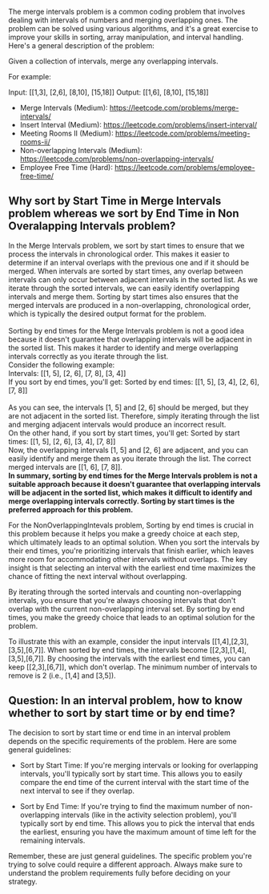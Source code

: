 The merge intervals problem is a common coding problem that involves dealing with intervals of numbers and merging overlapping ones. The problem can be solved using various algorithms, and it's a great exercise to improve your skills in sorting, array manipulation, and interval handling.
Here's a general description of the problem:

Given a collection of intervals, merge any overlapping intervals.

For example:

Input: [[1,3], [2,6], [8,10], [15,18]]
Output: [[1,6], [8,10], [15,18]]

* Merge Intervals (Medium): https://leetcode.com/problems/merge-intervals/
* Insert Interval (Medium): https://leetcode.com/problems/insert-interval/
* Meeting Rooms II (Medium): https://leetcode.com/problems/meeting-rooms-ii/
* Non-overlapping Intervals (Medium): https://leetcode.com/problems/non-overlapping-intervals/
* Employee Free Time (Hard): https://leetcode.com/problems/employee-free-time/

## Why sort by Start Time in Merge Intervals problem whereas we sort by End Time in Non Overalapping Intervals problem?
In the Merge Intervals problem, we sort by start times to ensure that we process the intervals in chronological order. This makes it easier to determine if an interval overlaps with the previous one and if it should be merged.
When intervals are sorted by start times, any overlap between intervals can only occur between adjacent intervals in the sorted list. As we iterate through the sorted intervals, we can easily identify overlapping intervals and merge them.
Sorting by start times also ensures that the merged intervals are produced in a non-overlapping, chronological order, which is typically the desired output format for the problem.  
<br>
Sorting by end times for the Merge Intervals problem is not a good idea because it doesn't guarantee that overlapping intervals will be adjacent in the sorted list. This makes it harder to identify and merge overlapping intervals correctly as you iterate through the list.
<br>
Consider the following example:  
Intervals: [[1, 5], [2, 6], [7, 8], [3, 4]]
<br>
If you sort by end times, you'll get:
Sorted by end times: [[1, 5], [3, 4], [2, 6], [7, 8]]  
<br>
As you can see, the intervals [1, 5] and [2, 6] should be merged, but they are not adjacent in the sorted list. Therefore, simply iterating through the list and merging adjacent intervals would produce an incorrect result.
<br>
On the other hand, if you sort by start times, you'll get:
Sorted by start times: [[1, 5], [2, 6], [3, 4], [7, 8]]
<br>
Now, the overlapping intervals [1, 5] and [2, 6] are adjacent, and you can easily identify and merge them as you iterate through the list. The correct merged intervals are [[1, 6], [7, 8]].
<br>
<b>In summary, sorting by end times for the Merge Intervals problem is not a suitable approach because it doesn't guarantee that overlapping intervals will be adjacent in the sorted list, which makes it difficult to identify and merge overlapping intervals correctly. Sorting by start times is the preferred approach for this problem.
</b>
<br>

For the NonOverlappingIntevals problem, Sorting by end times is crucial in this problem because it helps you make a greedy choice at each step, which ultimately leads to an optimal solution.
When you sort the intervals by their end times, you're prioritizing intervals that finish earlier, which leaves more room for accommodating other intervals without overlaps.
The key insight is that selecting an interval with the earliest end time maximizes the chance of fitting the next interval without overlapping.

By iterating through the sorted intervals and counting non-overlapping intervals, you ensure that you're always choosing intervals that don't overlap with the current non-overlapping interval set. By sorting by end times, you make the greedy choice that leads to an optimal solution for the problem.

To illustrate this with an example, consider the input intervals [[1,4],[2,3],[3,5],[6,7]].
When sorted by end times, the intervals become [[2,3],[1,4],[3,5],[6,7]]. By choosing the intervals with the earliest end times, you can keep [[2,3],[6,7]], which don't overlap. The minimum number of intervals to remove is 2 (i.e., [1,4] and [3,5]).


## Question: In an interval problem, how to know whether to sort by start time or by end time?
The decision to sort by start time or end time in an interval problem depends on the specific requirements of the problem. Here are some general guidelines:

* Sort by Start Time: If you're merging intervals or looking for overlapping intervals, you'll typically sort by start time. This allows you to easily compare the end time of the current interval with the start time of the next interval to see if they overlap.

* Sort by End Time: If you're trying to find the maximum number of non-overlapping intervals (like in the activity selection problem), you'll typically sort by end time. This allows you to pick the interval that ends the earliest, ensuring you have the maximum amount of time left for the remaining intervals.

Remember, these are just general guidelines. The specific problem you're trying to solve could require a different approach. Always make sure to understand the problem requirements fully before deciding on your strategy.